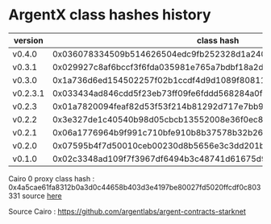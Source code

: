# ArgentX class hashes history

| version | class hash |
| --- | --- |
|v0.4.0|0x036078334509b514626504edc9fb252328d1a240e4e948bef8d0c08dff45927f|
|v0.3.1|0x029927c8af6bccf3f6fda035981e765a7bdbf18a2dc0d630494f8758aa908e2b|
|v0.3.0|0x1a736d6ed154502257f02b1ccdf4d9d1089f80811cd6acad48e6b6a9d1f2003|
|v0.2.3.1|0x033434ad846cdd5f23eb73ff09fe6fddd568284a0fb7d1be20ee482f044dabe2|
|v0.2.3|0x01a7820094feaf82d53f53f214b81292d717e7bb9a92bb2488092cd306f3993f|
|v0.2.2|0x3e327de1c40540b98d05cbcb13552008e36f0ec8d61d46956d2f9752c294328|
|v0.2.1|0x06a1776964b9f991c710bfe910b8b37578b32b26a7dffd1669a1a59ac94bf82f|
|v0.2.0|0x07595b4f7d50010ceb00230d8b5656e3c3dd201b6df35d805d3f2988c69a1432|
|v0.1.0|0x02c3348ad109f7f3967df6494b3c48741d61675d9a7915b265aa7101a631dc33|

Cairo 0 proxy class hash : 0x4a5cae61fa8312b0a3d0c44658b403d3e4197be80027fd5020ffcdf0c803331
source [here](https://argenthq.notion.site/argenthq/11e1b194b0304124b05f6118e450e553?v=46e893ed521f4850ba801d1747cc84ef)

Source Cairo : https://github.com/argentlabs/argent-contracts-starknet